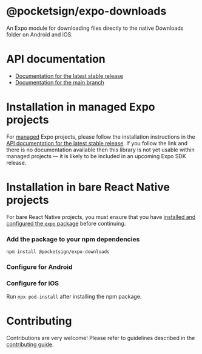 # @pocketsign/expo-downloads

An Expo module for downloading files directly to the native Downloads folder on Android and iOS.

# API documentation

- [Documentation for the latest stable release](https://docs.expo.dev/versions/latest/sdk/pocketsign.co.jp/)
- [Documentation for the main branch](https://docs.expo.dev/versions/unversioned/sdk/pocketsign.co.jp/)

# Installation in managed Expo projects

For [managed](https://docs.expo.dev/archive/managed-vs-bare/) Expo projects, please follow the installation instructions in the [API documentation for the latest stable release](#api-documentation). If you follow the link and there is no documentation available then this library is not yet usable within managed projects &mdash; it is likely to be included in an upcoming Expo SDK release.

# Installation in bare React Native projects

For bare React Native projects, you must ensure that you have [installed and configured the `expo` package](https://docs.expo.dev/bare/installing-expo-modules/) before continuing.

### Add the package to your npm dependencies

```
npm install @pocketsign/expo-downloads
```

### Configure for Android




### Configure for iOS

Run `npx pod-install` after installing the npm package.

# Contributing

Contributions are very welcome! Please refer to guidelines described in the [contributing guide]( https://github.com/expo/expo#contributing).

